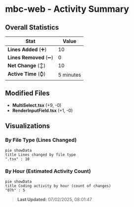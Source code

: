 # mbc-web - Activity Summary 

## Overall Statistics

| Stat                   | Value                                                             |
| ---------------------- | ----------------------------------------------------------------- |
| **Lines Added** (➕)   | 10                                          |
| **Lines Removed** (➖) | 0                                        |
| **Net Change** (↕)    | 10                |
| **Active Time** (⌚)   | 5 minutes |


## Modified Files
- **MultiSelect.tsx** (+9, -0)
- **RenderInputField.tsx** (+1, -0)

## Visualizations

### By File Type (Lines Changed)

```mermaid
pie showData
title Lines changed by file type
".tsx" : 10
```

### By Hour (Estimated Activity Count)

```mermaid
pie showData
title Coding activity by hour (count of changes)
"07h" : 5
```


> **Last Updated:** 07/02/2025, 08:01:47